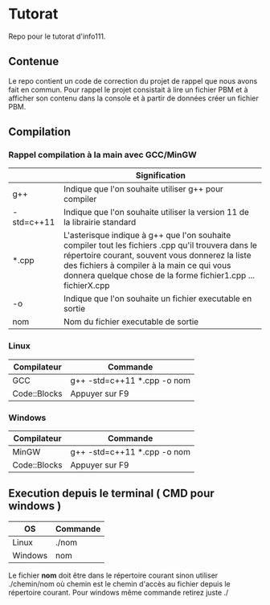 # Tutorat
Repo pour le tutorat d'info111.

## Contenue
Le repo contient un code de correction du projet de rappel que nous avons fait en commun. Pour rappel le projet consistait à lire un fichier PBM et à afficher son contenu dans la console et à partir de données créer un fichier PBM.

## Compilation
### **Rappel compilation à la main avec GCC/MinGW**
|   | Signification|
|---------------- | -------------|
| g++ | Indique que l'on souhaite utiliser g++ pour compiler |
| -std=c++11  | Indique que l'on souhaite utiliser la version 11 de la librairie standard |
| *.cpp | L'asterisque indique à g++ que l'on souhaite compiler tout les fichiers .cpp qu'il trouvera dans le répertoire courant, souvent vous donnerez la liste des fichiers à compiler à la main ce qui vous donnera quelque chose de la forme fichier1.cpp ... fichierX.cpp|
| -o | Indique que l'on souhaite un fichier executable en sortie |
| nom | Nom du fichier executable de sortie |

### **Linux**

|Compilateur | Commande|
|------------ | -------------|
| GCC | g++ -std=c++11 *.cpp -o nom |
| Code::Blocks | Appuyer sur F9|

### **Windows**

|Compilateur | Commande|
|------------ | -------------|
|MinGW | g++ -std=c++11 *.cpp -o nom |
|Code::Blocks | Appuyer sur F9|

## Execution depuis le terminal ( CMD pour windows )
| OS | Commande |
|------------ | ------------- |
| Linux | ./nom |
| Windows | nom |

Le fichier **nom** doit être dans le répertoire courant sinon utiliser ./chemin/nom où chemin est le chemin d'accès au fichier depuis le répertoire courant. Pour windows même commande retirez juste ./
